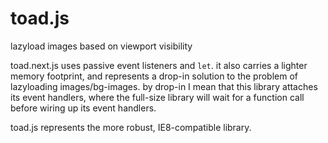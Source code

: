 toad.js
=======
lazyload images based on viewport visibility

toad.next.js uses passive event listeners and `let`. it also carries a lighter memory footprint, and represents a drop-in solution to the problem of lazyloading images/bg-images. by drop-in I mean that this library attaches its event handlers, where the full-size library will wait for a function call before wiring up its event handlers.

toad.js represents the more robust, IE8-compatible library.
